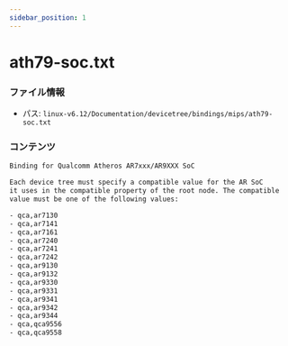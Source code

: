 ```yaml
---
sidebar_position: 1
---
```

# ath79-soc.txt

### ファイル情報

- パス: `linux-v6.12/Documentation/devicetree/bindings/mips/ath79-soc.txt`

### コンテンツ

```txt
Binding for Qualcomm Atheros AR7xxx/AR9XXX SoC

Each device tree must specify a compatible value for the AR SoC
it uses in the compatible property of the root node. The compatible
value must be one of the following values:

- qca,ar7130
- qca,ar7141
- qca,ar7161
- qca,ar7240
- qca,ar7241
- qca,ar7242
- qca,ar9130
- qca,ar9132
- qca,ar9330
- qca,ar9331
- qca,ar9341
- qca,ar9342
- qca,ar9344
- qca,qca9556
- qca,qca9558

```
